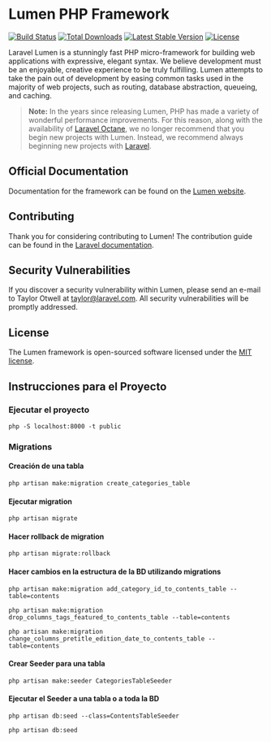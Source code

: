 # Lumen PHP Framework

[![Build Status](https://travis-ci.org/laravel/lumen-framework.svg)](https://travis-ci.org/laravel/lumen-framework)
[![Total Downloads](https://img.shields.io/packagist/dt/laravel/lumen-framework)](https://packagist.org/packages/laravel/lumen-framework)
[![Latest Stable Version](https://img.shields.io/packagist/v/laravel/lumen-framework)](https://packagist.org/packages/laravel/lumen-framework)
[![License](https://img.shields.io/packagist/l/laravel/lumen)](https://packagist.org/packages/laravel/lumen-framework)

Laravel Lumen is a stunningly fast PHP micro-framework for building web applications with expressive, elegant syntax. We believe development must be an enjoyable, creative experience to be truly fulfilling. Lumen attempts to take the pain out of development by easing common tasks used in the majority of web projects, such as routing, database abstraction, queueing, and caching.

> **Note:** In the years since releasing Lumen, PHP has made a variety of wonderful performance improvements. For this reason, along with the availability of [Laravel Octane](https://laravel.com/docs/octane), we no longer recommend that you begin new projects with Lumen. Instead, we recommend always beginning new projects with [Laravel](https://laravel.com).

## Official Documentation

Documentation for the framework can be found on the [Lumen website](https://lumen.laravel.com/docs).

## Contributing

Thank you for considering contributing to Lumen! The contribution guide can be found in the [Laravel documentation](https://laravel.com/docs/contributions).

## Security Vulnerabilities

If you discover a security vulnerability within Lumen, please send an e-mail to Taylor Otwell at taylor@laravel.com. All security vulnerabilities will be promptly addressed.

## License

The Lumen framework is open-sourced software licensed under the [MIT license](https://opensource.org/licenses/MIT).

## Instrucciones para el Proyecto

### Ejecutar el proyecto

```
php -S localhost:8000 -t public
```

### Migrations

#### Creación de una tabla

```
php artisan make:migration create_categories_table
```

#### Ejecutar migration

```
php artisan migrate
```

#### Hacer rollback de migration

```
php artisan migrate:rollback
```

#### Hacer cambios en la estructura de la BD utilizando migrations

```
php artisan make:migration add_category_id_to_contents_table --table=contents
```

```
php artisan make:migration drop_columns_tags_featured_to_contents_table --table=contents
```

```
php artisan make:migration change_columns_pretitle_edition_date_to_contents_table --table=contents
```

#### Crear Seeder para una tabla

```
php artisan make:seeder CategoriesTableSeeder
```

#### Ejecutar el Seeder a una tabla o a toda la BD

```
php artisan db:seed --class=ContentsTableSeeder
```

```
php artisan db:seed
```
